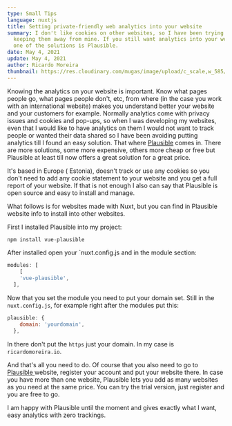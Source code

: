 ```yaml
---
type: Small Tips
language: nuxtjs
title: Setting private-friendly web analytics into your website
summary: I don't like cookies on other websites, so I have been trying to
  keeping them away from mine. If you still want analytics into your website,
  one of the solutions is Plausible.
date: May 4, 2021
update: May 4, 2021
author: Ricardo Moreira
thumbnail: https://res.cloudinary.com/mugas/image/upload/c_scale,w_585/v1620112631/pexels-pixabay-60504_dqiefq.jpg
---
```

Knowing the analytics on your website is important. Know what pages people go, what pages people don't, etc, from where (in the case you work with an international website) makes you understand better your website and your customers for example.
Normally analytics come with privacy issues and cookies and pop-ups, so when I was developing my websites, even that I would like to have analytics on them I would not want to track people or wanted their data shared so I have been avoiding putting analytics till I found an easy solution.
That where [Plausible](https://plausible.io/) comes in. There are more solutions, some more expensive, others more cheap or free but Plausible at least till now offers a great solution for a great price.

It's based in Europe ( Estonia), doesn't track or use any cookies so you don't need to add any cookie statement to your website and you get a full report of your website. If that is not enough I also can say that Plausible is open source and easy to install and manage.

What follows is for websites made with Nuxt, but you can find in Plausible website info to install into other websites.

First I installed Plausible into my project:

```js
npm install vue-plausible
```

After installed open your `nuxt.config.js and in the module section:

```js
modules: [
    [
    'vue-plausible',
  ],
```

Now that you set the module you need to put your domain set. Still in the `nuxt.config.js`, for example right after the modules put this:

```js
plausible: {
    domain: 'yourdomain',
  },
```

In there don't put the `https` just your domain. In my case is `ricardomoreira.io`.

And that's all you need to do. Of course that you also need to go to [Plausible ](https://plausible.io/)website, register your account and put your website there. 
In case you have more than one website, Plausible lets you add as many websites as you need at the same price.
You can try the trial version, just register and you are free to go.

I am happy with Plausible until the moment and gives exactly what I want, easy analytics with zero trackings.

